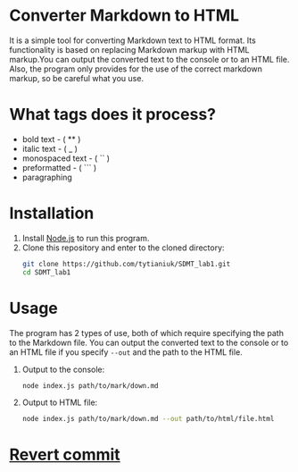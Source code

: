 # Сonverter Markdown to HTML

It is a simple tool for converting Markdown text to HTML format. Its functionality is based on replacing Markdown markup with HTML markup.You can output the converted text to the console or to an HTML file. Also, the program only provides for the use of the correct markdown markup, so be careful what you use.

# What tags does it process?

-   bold text - ( \*\* )
-   italic text - ( \_ )
-   monospaced text - ( `` )
-   preformatted - ( ``` )
-   paragraphing

# Installation

1. Install [Node.js](https://nodejs.org/en/download/current) to run this program.
2. Clone this repository and enter to the cloned directory:
    ```bash
    git clone https://github.com/tytianiuk/SDMT_lab1.git
    cd SDMT_lab1
    ```

# Usage

The program has 2 types of use, both of which require specifying the path to the Markdown file. You can output the converted text to the console or to an HTML file if you specify `--out` and the path to the HTML file.

1. Output to the console:
    ```bash
    node index.js path/to/mark/down.md
    ```
2. Output to HTML file:
    ```bash
    node index.js path/to/mark/down.md --out path/to/html/file.html
    ```

# [Revert commit](https://github.com/tytianiuk/SDMT_lab1/commit/fc863abfa0e3ac3290a30c6ee23f752832185ff1)
